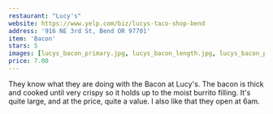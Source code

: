 ```yaml
---
restaurant: "Lucy's"
website: https://www.yelp.com/biz/lucys-taco-shop-bend
address: '916 NE 3rd St, Bend OR 97701'
item: 'Bacon'
stars: 5
images: [lucys_bacon_primary.jpg, lucys_bacon_length.jpg, lucys_bacon_package.jpg]
price: 7.00
---
```


They know what they are doing with the Bacon at Lucy's. The bacon is thick and cooked until very crispy so it holds up to the moist burrito filling. It's quite large, and at the price, quite a value. I also like that they open at 6am.
